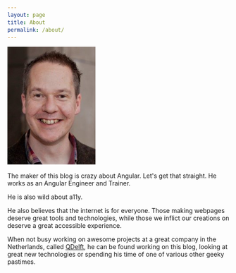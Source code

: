 ```yaml
---
layout: page
title: About
permalink: /about/
---
```

![Author Photo](/css/images/avatar.jpg "Author Photo")

The maker of this blog is crazy about Angular. Let's get that straight. He works as an Angular Engineer and Trainer.

He is also wild about a11y.

He also believes that the internet is for everyone. Those making webpages deserve great tools and technologies, while those
we inflict our creations on deserve a great accessible experience.

When not busy working on awesome projects at a great company in the Netherlands, called <a href="http://www.qdelft.nl" target="_blank">QDelft</a>, 
he can be found working on this blog, looking at great new technologies or spending his time of one of various other geeky pastimes.
